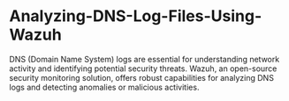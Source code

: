 # Analyzing-DNS-Log-Files-Using-Wazuh
DNS (Domain Name System) logs are essential for understanding network activity and identifying potential security threats. Wazuh, an open-source security monitoring solution, offers robust capabilities for analyzing DNS logs and detecting anomalies or malicious activities.
